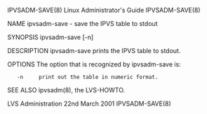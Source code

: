 IPVSADM-SAVE(8)                                                                          Linux Administrator's Guide                                                                          IPVSADM-SAVE(8)



NAME
       ipvsadm-save - save the IPVS table to stdout

SYNOPSIS
       ipvsadm-save [-n]

DESCRIPTION
       ipvsadm-save prints the IPVS table to stdout.

OPTIONS
       The option that is recognized by ipvsadm-save is:

       -n     print out the table in numeric format.

SEE ALSO
       ipvsadm(8), the LVS-HOWTO.



LVS Administration                                                                             22nd March 2001                                                                                IPVSADM-SAVE(8)
